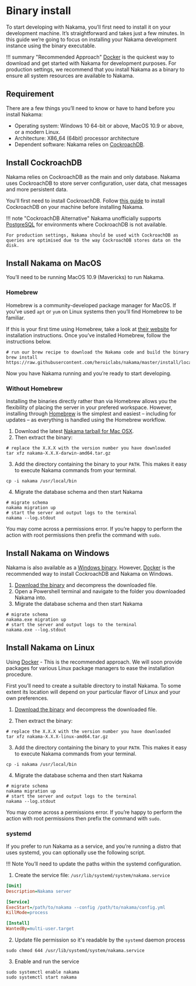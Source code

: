 # Binary install

To start developing with Nakama, you’ll first need to install it on your development machine. It’s straightforward and takes just a few minutes. In this guide we’re going to focus on installing your Nakama development instance using the binary executable.

!!! summary "Recommended Approach"
    [Docker](install-docker-quickstart.md) is the quickest way to download and get started with Nakama for development purposes. For production settings, we recommend that you install Nakama as a binary to ensure all system resources are available to Nakama.

## Requirement
There are a few things you’ll need to know or have to hand before you install Nakama:

- Operating system: Windows 10 64-bit or above, MacOS 10.9 or above, or a modern Linux.
- Architecture: X86_64 (64bit) processor architecture
- Dependent software: Nakama relies on [CockroachDB](https://cockroachlabs.com).

## Install CockroachDB

Nakama relies on CockroachDB as the main and only database. Nakama uses CockroachDB to store server configuration, user data, chat messages and more persistent data.

You'll first need to install CockroachDB. Follow [this guide](https://www.cockroachlabs.com/docs/stable/install-cockroachdb.html) to install CockroachDB on your machine before installing Nakama.

!!! note "CockroachDB Alternative"
    Nakama unofficially supports [PostgreSQL](https://www.postgresql.org/download/) for environments where CockroachDB is not available.

    For production settings, Nakama should be used with CockroachDB as queries are optimised due to the way CockroachDB stores data on the disk.

## Install Nakama on MacOS

You’ll need to be running MacOS 10.9 (Mavericks) to run Nakama.

### Homebrew

Homebrew is a community-developed package manager for MacOS. If you’ve used `apt` or `yum` on Linux systems then you’ll find Homebrew to be familiar.

If this is your first time using Homebrew, take a look at [their website](http://brew.sh/) for installation instructions. Once you’ve installed Homebrew, follow the instructions below.

```shell fct_label="Shell"
# run our brew recipe to download the Nakama code and build the binary
brew install https://raw.githubusercontent.com/heroiclabs/nakama/master/install/local/nakama.rb
```

Now you have Nakama running and you’re ready to start developing.

### Without Homebrew

Installing the binaries directly rather than via Homebrew allows you the flexibility of placing the server in your prefered workspace. However, installing through [Homebrew](#homebrew) is the simplest and easiest – including for updates – as everything is handled using the Homebrew workflow.

1. Download the latest [Nakama tarball for Mac OSX](https://github.com/heroiclabs/nakama/releases/latest).
2. Then extract the binary:

```shell fct_label="Shell"
# replace the X.X.X with the version number you have downloaded
tar xfz nakama-X.X.X-darwin-amd64.tar.gz
```

3. Add the directory containing the binary to your `PATH`. This makes it easy to execute Nakama commands from your terminal.

```shell fct_label="Shell"
cp -i nakama /usr/local/bin
```

4. Migrate the database schema and then start Nakama

```shell fct_label="Shell"
# migrate schema
nakama migration up
# start the server and output logs to the terminal
nakama --log.stdout
```

You may come across a permissions error. If you’re happy to perform the action with root permissions then prefix the command with `sudo`.

## Install Nakama on Windows

Nakama is also available as a [Windows binary](https://github.com/heroiclabs/nakama/releases/latest). However, [Docker](install-docker-quickstart.md) is the recommended way to install CockroachDB and Nakama on Windows.

1. [Download the binary](https://github.com/heroiclabs/nakama/releases/latest) and decompress the downloaded file.
2. Open a Powershell terminal and navigate to the folder you downloaded Nakama into.
3. Migrate the database schema and then start Nakama

```shell fct_label="Powershell"
# migrate schema
nakama.exe migration up
# start the server and output logs to the terminal
nakama.exe --log.stdout
```

## Install Nakama on Linux

Using [Docker](install-docker-quickstart.md) - This is the recommended approach. We will soon provide packages for various Linux package managers to ease the installation procedure.

First you’ll need to create a suitable directory to install Nakama. To some extent its location will depend on your particular flavor of Linux and your own preferences.

1. [Download the binary](https://github.com/heroiclabs/nakama/releases/latest) and decompress the downloaded file.

2. Then extract the binary:

```shell fct_label="Shell"
# replace the X.X.X with the version number you have downloaded
tar xfz nakama-X.X.X-linux-amd64.tar.gz
```

3. Add the directory containing the binary to your `PATH`. This makes it easy to execute Nakama commands from your terminal.

```shell fct_label="Shell"
cp -i nakama /usr/local/bin
```

4. Migrate the database schema and then start Nakama

```shell fct_label="Shell"
# migrate schema
nakama migration up
# start the server and output logs to the terminal
nakama --log.stdout
```

You may come across a permissions error. If you’re happy to perform the action with root permissions then prefix the command with `sudo`.

### systemd

If you prefer to run Nakama as a service, and you’re running a distro that uses systemd, you can optionally use the following script.

!!! Note
    You’ll need to update the paths within the systemd configuration.

1. Create the service file: `/usr/lib/systemd/system/nakama.service`
```ini fct_label="nakama.service"
[Unit]
Description=Nakama server

[Service]
ExecStart=/path/to/nakama --config /path/to/nakama/config.yml
KillMode=process

[Install]
WantedBy=multi-user.target
```

2. Update file permission so it's readable by the `systemd` daemon process

```shell fct_label="Shell"
sudo chmod 644 /usr/lib/systemd/system/nakama.service
```

3. Enable and run the service

```shell fct_label="Shell"
sudo systemctl enable nakama
sudo systemctl start nakama
```



